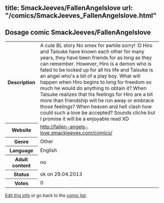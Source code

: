 title: SmackJeeves/FallenAngelslove
url: "/comics/SmackJeeves_FallenAngelslove.html"
---
Dosage comic SmackJeeves/FallenAngelslove
-----------------------------------------

<p id="msg"></p>
<script type="text/javascript">
if (window.location.search === '?edit_info_mail=sent_ok') {
  var elem = document.getElementById("msg");
  elem.innerHTML = 'Edited information sucessfully sent for review, which is usually done daily. Thanks!';
  elem.className = 'ok';
}
</script>
<table class="comicinfo">
<tr>
<th>Description</th><td>A cute BL story No smex for awhile sorry! :D Hiro and Taisuke have known each other for many years, they have been friends for as long as they can remember. However, Hiro is a demon who is fated to be locked up for all his life and Taisuke is an angel who's a bit of a play boy. What will happen when Hiro begins to long for freedom so much he would do anything to obtain it? When Taisuke realizes that his feelings for Hiro are a bit more than friendship will he run away or embrace those feelings? When heaven and hell clash how could such a love be accepted? Sounds cliche but I promise it will be a enjoyable read XD</td>
</tr>
<tr>
<th>Website</th><td><a href="http://fallen-angels-love.smackjeeves.com/comics/">http://fallen-angels-love.smackjeeves.com/comics/</a></td>
</tr>
<tr>
<th>Genre</th><td>Other</td>
</tr>
<tr>
<th>Language</th><td>English</td>
</tr>
<tr>
<th>Adult content</th><td>no</td>
</tr>
<tr>
<th>Status</th><td>ok on 29.04.2013</td>
</tr>
<tr>
<th>Votes</th><td>0</td>
</tr>
</table>

[Edit this info](SmackJeeves_FallenAngelslove_edit.html) or go back to the [comic list](../comic-index.html).
